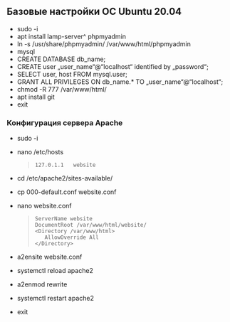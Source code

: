 ## Базовые настройки ОС Ubuntu 20.04

- sudo -i
- apt install lamp-server^ phpmyadmin
- ln -s /usr/share/phpmyadmin/  /var/www/html/phpmyadmin
- mysql
- CREATE DATABASE db_name;
- CREATE user „user_name“@“localhost“ identified by „password“;
- SELECT user, host FROM mysql.user;
- GRANT ALL PRIVILEGES ON db_name.* TO „user_name“@“localhost“;
- chmod -R 777 /var/www/html/
- apt install git
- exit


### Конфигурация сервера Apache

- sudo -i
- nano /etc/hosts  
    >```127.0.1.1	website```
- cd /etc/apache2/sites-available/
- cp 000-default.conf website.conf
- nano website.conf  

	>```ServerName website```  
	>```DocumentRoot /var/www/html/website/```  
	>```<Directory /var/www/html>```  
	>```   AllowOverride All```  
	>```</Directory>```


- a2ensite website.conf
- systemctl reload apache2
- a2enmod rewrite
- systemctl restart apache2
- exit

